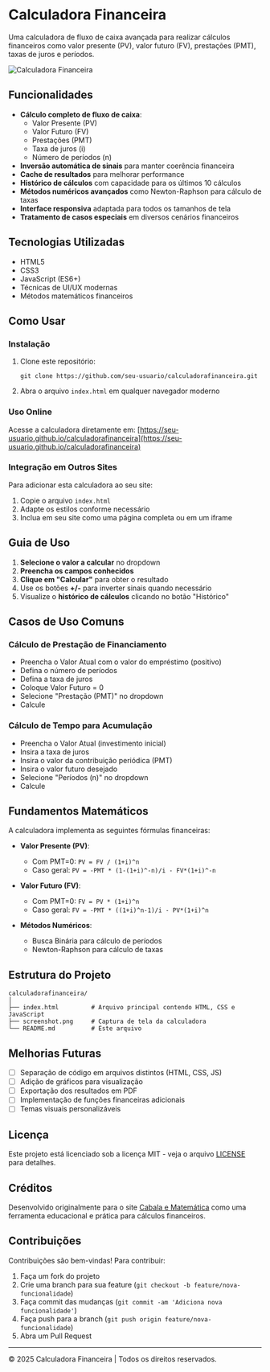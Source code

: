 # Calculadora Financeira

Uma calculadora de fluxo de caixa avançada para realizar cálculos financeiros como valor presente (PV), valor futuro (FV), prestações (PMT), taxas de juros e períodos.

![Calculadora Financeira](https://github.com/seu-usuario/calculadorafinanceira/raw/main/calculadorafinanceira.png)

## Funcionalidades

- **Cálculo completo de fluxo de caixa**:
  - Valor Presente (PV)
  - Valor Futuro (FV)
  - Prestações (PMT)
  - Taxa de juros (i)
  - Número de períodos (n)
- **Inversão automática de sinais** para manter coerência financeira
- **Cache de resultados** para melhorar performance
- **Histórico de cálculos** com capacidade para os últimos 10 cálculos
- **Métodos numéricos avançados** como Newton-Raphson para cálculo de taxas
- **Interface responsiva** adaptada para todos os tamanhos de tela
- **Tratamento de casos especiais** em diversos cenários financeiros

## Tecnologias Utilizadas

- HTML5
- CSS3
- JavaScript (ES6+)
- Técnicas de UI/UX modernas
- Métodos matemáticos financeiros

## Como Usar

### Instalação

1. Clone este repositório:
   ```
   git clone https://github.com/seu-usuario/calculadorafinanceira.git
   ```
2. Abra o arquivo `index.html` em qualquer navegador moderno

### Uso Online

Acesse a calculadora diretamente em: [https://seu-usuario.github.io/calculadorafinanceira](https://seu-usuario.github.io/calculadorafinanceira)

### Integração em Outros Sites

Para adicionar esta calculadora ao seu site:

1. Copie o arquivo `index.html`
2. Adapte os estilos conforme necessário
3. Inclua em seu site como uma página completa ou em um iframe

## Guia de Uso

1. **Selecione o valor a calcular** no dropdown
2. **Preencha os campos conhecidos**
3. **Clique em "Calcular"** para obter o resultado
4. Use os botões **+/-** para inverter sinais quando necessário
5. Visualize o **histórico de cálculos** clicando no botão "Histórico"

## Casos de Uso Comuns

### Cálculo de Prestação de Financiamento
- Preencha o Valor Atual com o valor do empréstimo (positivo)
- Defina o número de períodos
- Defina a taxa de juros
- Coloque Valor Futuro = 0
- Selecione "Prestação (PMT)" no dropdown
- Calcule

### Cálculo de Tempo para Acumulação
- Preencha o Valor Atual (investimento inicial)
- Insira a taxa de juros
- Insira o valor da contribuição periódica (PMT)
- Insira o valor futuro desejado
- Selecione "Períodos (n)" no dropdown
- Calcule

## Fundamentos Matemáticos

A calculadora implementa as seguintes fórmulas financeiras:

- **Valor Presente (PV)**: 
  - Com PMT=0: `PV = FV / (1+i)^n`
  - Caso geral: `PV = -PMT * (1-(1+i)^-n)/i - FV*(1+i)^-n`

- **Valor Futuro (FV)**:
  - Com PMT=0: `FV = PV * (1+i)^n`
  - Caso geral: `FV = -PMT * ((1+i)^n-1)/i - PV*(1+i)^n`

- **Métodos Numéricos**:
  - Busca Binária para cálculo de períodos
  - Newton-Raphson para cálculo de taxas

## Estrutura do Projeto

```
calculadorafinanceira/
│
├── index.html         # Arquivo principal contendo HTML, CSS e JavaScript
├── screenshot.png     # Captura de tela da calculadora
└── README.md          # Este arquivo
```

## Melhorias Futuras

- [ ] Separação de código em arquivos distintos (HTML, CSS, JS)
- [ ] Adição de gráficos para visualização
- [ ] Exportação dos resultados em PDF
- [ ] Implementação de funções financeiras adicionais
- [ ] Temas visuais personalizáveis

## Licença

Este projeto está licenciado sob a licença MIT - veja o arquivo [LICENSE](LICENSE) para detalhes.

## Créditos

Desenvolvido originalmente para o site [Cabala e Matemática](https://cabalaematematica.com.br/) como uma ferramenta educacional e prática para cálculos financeiros.

## Contribuições

Contribuições são bem-vindas! Para contribuir:

1. Faça um fork do projeto
2. Crie uma branch para sua feature (`git checkout -b feature/nova-funcionalidade`)
3. Faça commit das mudanças (`git commit -am 'Adiciona nova funcionalidade'`)
4. Faça push para a branch (`git push origin feature/nova-funcionalidade`)
5. Abra um Pull Request

---

© 2025 Calculadora Financeira | Todos os direitos reservados.
